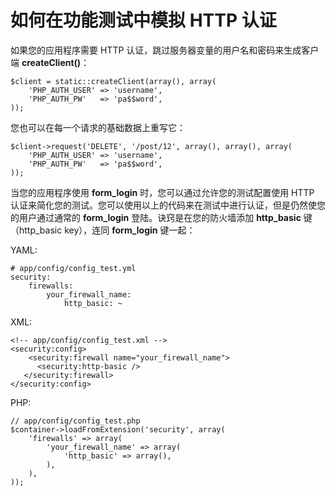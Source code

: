 # 如何在功能测试中模拟 HTTP 认证

如果您的应用程序需要 HTTP 认证，跳过服务器变量的用户名和密码来生成客户端 **createClient()**：

```
$client = static::createClient(array(), array(
    'PHP_AUTH_USER' => 'username',
    'PHP_AUTH_PW'   => 'pa$$word',
));
```

您也可以在每一个请求的基础数据上重写它：

```
$client->request('DELETE', '/post/12', array(), array(), array(
    'PHP_AUTH_USER' => 'username',
    'PHP_AUTH_PW'   => 'pa$$word',
));
```

当您的应用程序使用 **form_login** 时，您可以通过允许您的测试配置使用 HTTP 认证来简化您的测试。您可以使用以上的代码来在测试中进行认证，但是仍然使您的用户通过通常的 **form_login** 登陆。诀窍是在您的防火墙添加 **http_basic** 键（http_basic key），连同 **form_login** 键一起：

YAML:

```
# app/config/config_test.yml
security:
    firewalls:
        your_firewall_name:
            http_basic: ~
```

XML:

```
<!-- app/config/config_test.xml -->
<security:config>
    <security:firewall name="your_firewall_name">
      <security:http-basic />
   </security:firewall>
</security:config>
```

PHP:

```
// app/config/config_test.php
$container->loadFromExtension('security', array(
    'firewalls' => array(
        'your_firewall_name' => array(
            'http_basic' => array(),
        ),
    ),
));
```

